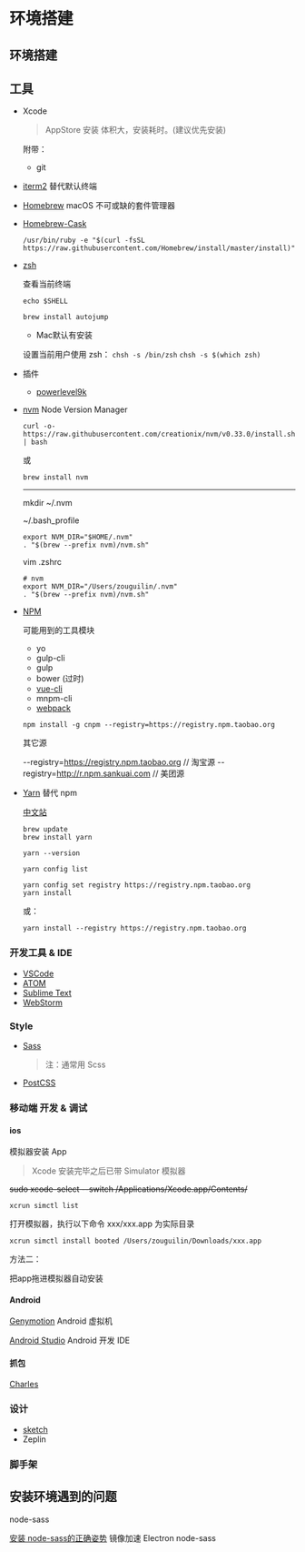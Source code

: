 # 环境搭建


## 环境搭建

## 工具

- Xcode

	> AppStore 安装
	> 体积大，安装耗时。(建议优先安装)
	
	附带：
	- git

- [iterm2](https://www.iterm2.com/) 替代默认终端
- [Homebrew](https://brew.sh/index_zh-cn.html) macOS 不可或缺的套件管理器
- [Homebrew-Cask](https://github.com/caskroom/homebrew-cask)

	```
	/usr/bin/ruby -e "$(curl -fsSL https://raw.githubusercontent.com/Homebrew/install/master/install)"
	```
	
- [zsh](http://ohmyz.sh)

	查看当前终端
	
	`echo $SHELL`
	
	```
	brew install autojump
	```
	
	* Mac默认有安装
		
	设置当前用户使用 zsh：
	`chsh -s /bin/zsh`
	`chsh -s $(which zsh)`


- 插件

	- [powerlevel9k](https://github.com/bhilburn/powerlevel9k#installation)
	
	
- [nvm](https://github.com/creationix/nvm) Node Version Manager

	```
	curl -o- https://raw.githubusercontent.com/creationix/nvm/v0.33.0/install.sh | bash
	```
	
	或
	
	```
	brew install nvm
	```
	
	---
	
	mkdir ~/.nvm
	
	~/.bash_profile
	
	
	```
	export NVM_DIR="$HOME/.nvm"
	. "$(brew --prefix nvm)/nvm.sh"
	```
	
	vim .zshrc
	
	```
	# nvm
	export NVM_DIR="/Users/zouguilin/.nvm"
	. "$(brew --prefix nvm)/nvm.sh"
	```


- [NPM](http://npmjs.org/)

	可能用到的工具模块
	- yo
	- gulp-cli
	- gulp
	- bower (过时)
	- [vue-cli](https://github.com/vuejs/vue-cli)
	- mnpm-cli
	- [webpack](https://webpack.github.io/)


	```
	npm install -g cnpm --registry=https://registry.npm.taobao.org
	```
	
	其它源
	
	--registry=https://registry.npm.taobao.org // 淘宝源
	--registry=http://r.npm.sankuai.com // 美团源


- [Yarn](https://yarnpkg.com) 替代 npm

	[中文站](https://yarnpkg.com/zh-Hans/)

	```
	brew update
	brew install yarn
	
	yarn --version
	```
	
	```
	yarn config list
	
	yarn config set registry https://registry.npm.taobao.org
	yarn install
	```
	
	或：
	
	```
	yarn install --registry https://registry.npm.taobao.org
	```


### 开发工具 & IDE

- [VSCode](https://code.visualstudio.com/)
- [ATOM](https://atom.io/)
- [Sublime Text](https://www.sublimetext.com/)
- [WebStorm](https://www.jetbrains.com/webstorm/)


### Style

- [Sass](http://sass-lang.com/)

	> 注：通常用 Scss

- [PostCSS](http://postcss.org/)



### 移动端 开发 & 调试

#### ios

模拟器安装 App

> Xcode 安装完毕之后已带 Simulator 模拟器

~~sudo xcode-select --switch /Applications/Xcode.app/Contents/~~

```
xcrun simctl list
```

打开模拟器，执行以下命令 xxx/xxx.app 为实际目录

```
xcrun simctl install booted /Users/zouguilin/Downloads/xxx.app
```

方法二：

把app拖进模拟器自动安装


#### Android

[Genymotion](https://www.genymotion.com/) Android 虚拟机

[Android Studio](https://developer.android.com/studio/index.html) Android 开发 IDE


#### 抓包

[Charles](https://www.charlesproxy.com/)


### 设计

- [sketch](https://www.sketchapp.com/)
- Zeplin


### 脚手架



## 安装环境遇到的问题

node-sass

[安装 node-sass的正确姿势](https://github.com/lmk123/blog/issues/28) 镜像加速 Electron node-sass 
